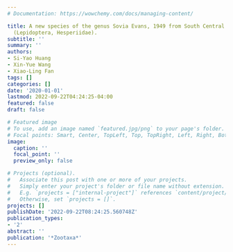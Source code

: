 ```yaml
---
# Documentation: https://wowchemy.com/docs/managing-content/

title: A new species of the genus Sovia Evans, 1949 from South Central Yunnan, China
  (Lepidoptera, Hesperiidae).
subtitle: ''
summary: ''
authors:
- Si-Yao Huang
- Xin-Yue Wang
- Xiao-Ling Fan
tags: []
categories: []
date: '2020-01-01'
lastmod: 2022-09-22T04:24:25-04:00
featured: false
draft: false

# Featured image
# To use, add an image named `featured.jpg/png` to your page's folder.
# Focal points: Smart, Center, TopLeft, Top, TopRight, Left, Right, BottomLeft, Bottom, BottomRight.
image:
  caption: ''
  focal_point: ''
  preview_only: false

# Projects (optional).
#   Associate this post with one or more of your projects.
#   Simply enter your project's folder or file name without extension.
#   E.g. `projects = ["internal-project"]` references `content/project/deep-learning/index.md`.
#   Otherwise, set `projects = []`.
projects: []
publishDate: '2022-09-22T08:24:25.560748Z'
publication_types:
- '2'
abstract: ''
publication: '*Zootaxa*'
---
```

